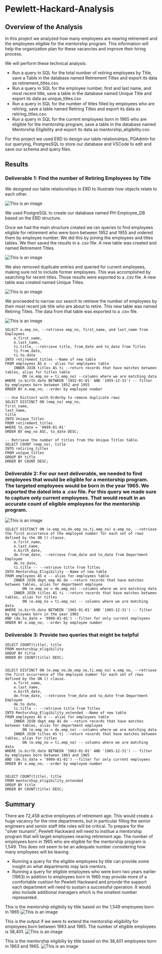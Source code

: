 # Pewlett-Hackard-Analysis

## Overview of the Analysis

In this project we analyzed how many employees are nearing retirement and the employees eligible for the mentorship program. This information will help the organization plan for these vacancies and improve their hiring process.

We will perform these technical analysis:
 - Run a query in SQL for the total number of retiring employees by Title, save a Table in the database named Retirement Titles and export its data as retirement_titles.csv.
 - Run a query in SQL for the employee number, first and last name, and most recent title, save a table in the database named Unique Title and export its data as unique_titles.csv
 - Run a query in SQL for the number of titles filled by employees who are retiring, save a table named Retiring Titles and export its data as retiring_titles.csv.
 - Run a query in SQL for the current employees born in 1965 who are eligible for the mentorship program, save a table in the database named Mentorship Eligibility and export its data as mentorship_eligibility.csv. 

For this project we used ERD to design our table relationships, PGAdmin for our querying, PostgresSQL to store our database and VSCode to edit and save our schema and query files.

## Results

### Deliverable 1: Find the number of Retiring Employees by Title

We designed our table relationships in ERD to illustrate how objects relate to each other.

![This is an image](/EmployeeDB.png)

We used PostgreSQL to create our database named PH-Employee_DB based on the ERD structure.

Once we had the main structure created we ran queries to find employees eligible for retirement who were born between 1952 and 1955 and ordered them by employee number. We did this by joining the employees and titles tables. We then saved the results in a .csv file. A new table was created and named Retirement Titles.

![This is an image](/Data/retirement_titles.png)

We also removed duplicate entries and queried for current employees, making sure not to include former employees. This was accomplished by searching for recent titles. Those results were exported to a .csv file. A new table was created named Unique Titles.

![This is an image](/Data/unique_titles.png)

We proceeded to narrow our search to retrieve the number of employees by their most recent job title who are about to retire. This new table was named Retiring Titles. The data from that table was exported to a .csv file.

![This is an image](/Data/retiring_titles.png)

```
SELECT e.emp_no, --retrieve emp_no, first_name, and last_name from Employees
	e.first_name,
	e.last_name,
	ti.title, --retrieve title, from_date and to_date from Titles
	ti.from_date,
	ti.to_date
INTO retirement_titles --Name of new table
FROM employees AS e -- alias for employees table
	INNER JOIN titles AS ti --return records that have matches between tables, alias for titles table
		ON (e.emp_no = ti.emp_no) --columns where we are matching data
WHERE (e.birth_date BETWEEN '1952-01-01' AND '1955-12-31') -- filter by employees born between 1952 and 1955
ORDER BY e.emp_no; --order by employee number

-- Use Dictinct with Orderby to remove duplicate rows
SELECT DISTINCT ON (emp_no) emp_no,
first_name,
last_name,
title
INTO Unique_Titles
FROM retirement_titles 
WHERE to_date = '9999-01-01'
ORDER BY emp_no ASC, to_date DESC;

-- Retrieve the number of titles from the Unique Titles table.
SELECT COUNT (emp_no), title
INTO retiring_titles
FROM unique_titles
GROUP BY title
ORDER BY COUNT DESC;
```


### Deliverable 2: For our next deliverable, we needed to find employees that would be eligible for a mentorship program. The targeted employees would be born in the year 1965. We exported the dated into a .csv file. For this query we made sure to capture only current employees. That would result in an accurate count of eligible employees for the mentorship program. 

![This is an image](/Data/mentorship_eligibility.png)

```
SELECT DISTINCT ON (e.emp_no,de.emp_no,ti.emp_no) e.emp_no, --retrieve the first occurrence of the employee number for each set of rows defined by the ON () clause.
	e.first_name,
	e.last_name,
	e.birth_date, 
	de.from_date, --retrieve from_date and to_date from Department Employee
	de.to_date,
    ti.title -- --retrieve title from Titles
INTO Mentorship_Eligibility --Name of new table
FROM employees AS e -- alias for employees table
	INNER JOIN dept_emp AS de --return records that have matches between tables, alias for department employee
		ON (e.emp_no = de.emp_no) --columns where we are matching data
    INNER JOIN titles AS ti --return records that have matches between tables, alias for titles
        ON (e.emp_no = ti.emp_no) -- columns where we are matching data
WHERE (e.birth_date BETWEEN '1965-01-01' AND '1965-12-31') -- filter by employees born in the year 1965
AND (de.to_date = '9999-01-01') --filter for only current employees
ORDER BY e.emp_no; --order by employee number
```

### Deliverable 3: Provide two queries that might be helpful

```
SELECT COUNT(title), title
FROM mentorship_eligibility
GROUP BY title
ORDER BY COUNT(title) DESC;


SELECT DISTINCT ON (e.emp_no,de.emp_no,ti.emp_no) e.emp_no, --retrieve the first occurrence of the employee number for each set of rows defined by the ON () clause.
	e.first_name,
	e.last_name,
	e.birth_date, 
	de.from_date, --retrieve from_date and to_date from Department Employee
	de.to_date,
    ti.title -- --retrieve title from Titles
INTO Mentorship_Eligibility_extended --Name of new table
FROM employees AS e -- alias for employees table
	INNER JOIN dept_emp AS de --return records that have matches between tables, alias for department employee
		ON (e.emp_no = de.emp_no) --columns where we are matching data
    INNER JOIN titles AS ti --return records that have matches between tables, alias for titles
        ON (e.emp_no = ti.emp_no) -- columns where we are matching data
WHERE (e.birth_date BETWEEN '1963-01-01' AND '1965-12-31') -- filter by employees born between 1963 and 1965
AND (de.to_date = '9999-01-01') --filter for only current employees
ORDER BY e.emp_no; --order by employee number


SELECT COUNT(title), title
FROM mentorship_eligibility_extended
GROUP BY title
ORDER BY COUNT(title) DESC;
```

## Summary

There are 72,458 active employees of retirement age. This would create a huge vacancy for the nine departments, but in particular filling the senior engineers and senior staff title roles will be critical. To prepare for the "silver tsunami", Pewlett Hackward will need to institue a mentorship program that will target employees nearing retirement age. The number of employees born in 1965 who are eligible for the mentorship program is 1,549. This does not seem to be an adequate number considering how many employees will be leaving. 
- Running a query for the eligible employees by title can provide some insight on what departments may lack mentors.
- Running a query for eligible employees who were born two years earlier (1963) in addition to employees born in 1965 may provide more of a comfortable cushion for Pewlett Hackward and provide the support each department will need to sustain a successful operation. It would also include additional managers which is the smallest number represented.

This is the mentorship eligibiliy by title based on the 1,549 employees born in 1965
![This is an image](/Data/mentorship_eligibility_by_title.png)


This is the output if we were to extend the mentorship eligibility for employees born between 1963 and 1965. The number of eligible employees is 38,401. 
![This is an image](/Data/mentorship_eligibility_extended.png)


This is the mentorship eligibiliy by title based on the 38,401 employees born in 1963 and 1965.
![This is an image](/Data/mentorship_eligibility_extended_by_title.png)